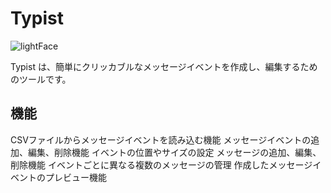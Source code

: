 # Typist

![lightFace](https://github.com/kai-tokei/Typist/assets/89783070/a65ec734-4275-44fc-9171-26ee50687df0)

Typist は、簡単にクリッカブルなメッセージイベントを作成し、編集するためのツールです。

## 機能

CSVファイルからメッセージイベントを読み込む機能
メッセージイベントの追加、編集、削除機能
イベントの位置やサイズの設定
メッセージの追加、編集、削除機能
イベントごとに異なる複数のメッセージの管理
作成したメッセージイベントのプレビュー機能

